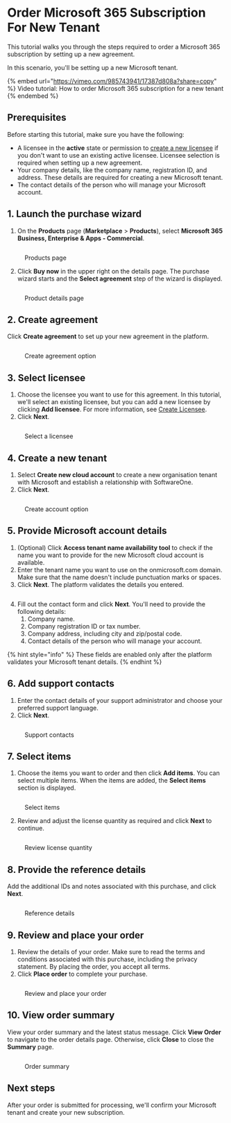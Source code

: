 # Order Microsoft 365 Subscription For New Tenant

This tutorial walks you through the steps required to order a Microsoft 365 subscription by setting up a new agreement.

In this scenario, you'll be setting up a new Microsoft tenant.&#x20;

{% embed url="https://vimeo.com/985743941/17387d808a?share=copy" %}
Video tutorial: How to order Microsoft 365 subscription for a new tenant
{% endembed %}

## Prerequisites <a href="#howtoorderamicrosoft365subscriptionforanexistingmicrosofttenant-prerequisites" id="howtoorderamicrosoft365subscriptionforanexistingmicrosofttenant-prerequisites"></a>

Before starting this tutorial, make sure you have the following:

* A licensee in the **active** state or permission to [create a new licensee](../../../../modules-and-features/settings/licensees/create-licensees.md) if you don't want to use an existing active licensee. Licensee selection is required when setting up a new agreement.&#x20;
* Your company details, like the company name, registration ID, and address. These details are required for creating a new Microsoft tenant.&#x20;
* The contact details of the person who will manage your Microsoft account.&#x20;

## 1. Launch the purchase wizard

1. On the **Products** page (**Marketplace** > **Products**), select **Microsoft 365 Business, Enterprise & Apps - Commercial**.

<figure><img src="../../../../.gitbook/assets/Microsoft365.png" alt=""><figcaption><p>Products page</p></figcaption></figure>

2. Click **Buy now** in the upper right on the details page. The purchase wizard starts and the **Select agreement** step of the wizard is displayed.

<figure><img src="../../../../.gitbook/assets/MicrosoftBuyNow.png" alt=""><figcaption><p>Product details page</p></figcaption></figure>

## 2. Create agreement

Click **Create agreement** to set up your new agreement in the platform.

<figure><img src="../../../../.gitbook/assets/SelectAgreement.png" alt=""><figcaption><p>Create agreement option</p></figcaption></figure>

## 3. Select licensee

1. Choose the licensee you want to use for this agreement. In this tutorial, we'll select an existing licensee, but you can add a new licensee by clicking **Add licensee**. For more information, see [Create Licensee](../../../../modules-and-features/settings/licensees/create-licensees.md).
2. Click **Next**.&#x20;

<figure><img src="../../../../.gitbook/assets/Selectlicensee.png" alt=""><figcaption><p>Select a licensee</p></figcaption></figure>

## 4. Create a new tenant

1. Select **Create new cloud account** to create a new organisation tenant with Microsoft and establish a relationship with SoftwareOne.&#x20;
2. Click **Next**.

<figure><img src="../../../../.gitbook/assets/Createagreement.png" alt=""><figcaption><p>Create account option</p></figcaption></figure>

## 5. Provide Microsoft account details

1. (Optional) Click **Access tenant name availability tool** to check if the name you want to provide for the new Microsoft cloud account is available.&#x20;
2. Enter the tenant name you want to use on the onmicrosoft.com domain. Make sure that the name doesn't include punctuation marks or spaces.&#x20;
3. Click **Next**. The platform validates the details you entered.

<figure><img src="../../../../.gitbook/assets/Microsoftdetails.png" alt=""><figcaption></figcaption></figure>

4. Fill out the contact form and click **Next**. You'll need to provide the following details:
   1. Company name.
   2. Company registration ID or tax number.
   3. Company address, including city and zip/postal code.
   4. Contact details of the person who will manage your account.&#x20;

{% hint style="info" %}
These fields are enabled only after the platform validates your Microsoft tenant details.
{% endhint %}

## 6. Add support contacts

1. Enter the contact details of your support administrator and choose your preferred support language.&#x20;
2. Click **Next**.&#x20;

<figure><img src="../../../../.gitbook/assets/image (1021).png" alt=""><figcaption><p>Support contacts</p></figcaption></figure>

## 7. Select items

1. Choose the items you want to order and then click **Add items**. You can select multiple items. When the items are added, the **Select items** section is displayed.

<figure><img src="../../../../.gitbook/assets/SelectItems (3).png" alt=""><figcaption><p>Select items</p></figcaption></figure>

2. Review and adjust the license quantity as required and click **Next** to continue.

<figure><img src="../../../../.gitbook/assets/SelectItems1 (1).png" alt=""><figcaption><p>Review license quantity</p></figcaption></figure>

## 8. Provide the reference details

Add the additional IDs and notes associated with this purchase, and click **Next**.

<figure><img src="../../../../.gitbook/assets/Details (4).png" alt=""><figcaption><p>Reference details</p></figcaption></figure>

## 9. Review and place your order

1. Review the details of your order. Make sure to read the terms and conditions associated with this purchase, including the privacy statement. By placing the order, you accept all terms.
2. Click **Place order** to complete your purchase.

<figure><img src="../../../../.gitbook/assets/Review (6).png" alt=""><figcaption><p>Review and place your order</p></figcaption></figure>

## 10. View order summary

View your order summary and the latest status message. Click **View Order** to navigate to the order details page. Otherwise, click **Close** to close the **Summary** page.

<figure><img src="../../../../.gitbook/assets/Summary.png" alt=""><figcaption><p>Order summary</p></figcaption></figure>

## Next steps

After your order is submitted for processing, we'll confirm your Microsoft tenant and create your new subscription.&#x20;

